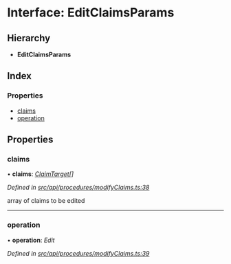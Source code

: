 # Interface: EditClaimsParams

## Hierarchy

* **EditClaimsParams**

## Index

### Properties

* [claims](editclaimsparams.md#claims)
* [operation](editclaimsparams.md#operation)

## Properties

###  claims

• **claims**: *[ClaimTarget](claimtarget.md)[]*

*Defined in [src/api/procedures/modifyClaims.ts:38](https://github.com/PolymathNetwork/polymesh-sdk/blob/4f2fd432/src/api/procedures/modifyClaims.ts#L38)*

array of claims to be edited

___

###  operation

• **operation**: *Edit*

*Defined in [src/api/procedures/modifyClaims.ts:39](https://github.com/PolymathNetwork/polymesh-sdk/blob/4f2fd432/src/api/procedures/modifyClaims.ts#L39)*
